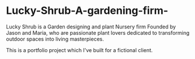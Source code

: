 # Lucky-Shrub-A-gardening-firm-

Lucky Shrub is a Garden designing and plant Nursery firm Founded by Jason and Maria, who are passionate plant lovers dedicated to transforming outdoor spaces into living masterpieces.

This is a portfolio project which I've built for a fictional client.
